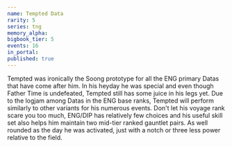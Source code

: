 ```yaml
---
name: Tempted Data
rarity: 5
series: tng
memory_alpha:
bigbook_tier: 5
events: 16
in_portal:
published: true
---
```


Tempted was ironically the Soong prototype for all the ENG primary Datas that have come after him. In his heyday he was special and even though Father Time is undefeated, Tempted still has some juice in his legs yet. Due to the logjam among Datas in the ENG base ranks, Tempted will perform similarly to other variants for his numerous events. Don't let his voyage rank scare you too much, ENG/DIP has relatively few choices and his useful skill set also helps him maintain two mid-tier ranked gauntlet pairs. As well rounded as the day he was activated, just with a notch or three less power relative to the field.
